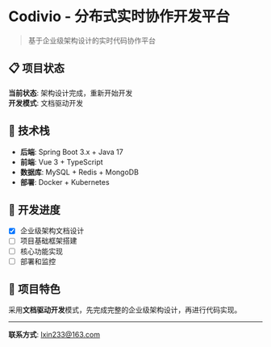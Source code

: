 # Codivio - 分布式实时协作开发平台

> 基于企业级架构设计的实时代码协作平台

## 📋 项目状态

**当前状态**: 架构设计完成，重新开始开发  
**开发模式**: 文档驱动开发

## 🚀 技术栈

- **后端**: Spring Boot 3.x + Java 17
- **前端**: Vue 3 + TypeScript  
- **数据库**: MySQL + Redis + MongoDB
- **部署**: Docker + Kubernetes

## 🔄 开发进度

- [x] 企业级架构文档设计
- [ ] 项目基础框架搭建
- [ ] 核心功能实现
- [ ] 部署和监控

## 🎯 项目特色

采用**文档驱动开发**模式，先完成完整的企业级架构设计，再进行代码实现。

---

**联系方式**: lxin233@163.com